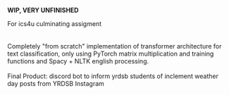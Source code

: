 **WIP, VERY UNFINISHED**

For ics4u culminating assigment
<br/>
<br/>
<br/>
Completely "from scratch" implementation of transformer architecture for text classification, only using PyTorch matrix multiplication and training functions and Spacy + NLTK english processing.
<br/>
<br/>
Final Product: discord bot to inform yrdsb students of inclement weather day posts from YRDSB Instagram
